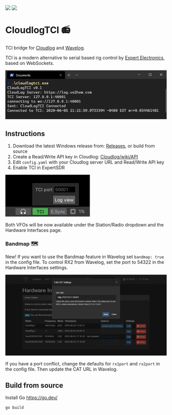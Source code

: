 [![](https://img.shields.io/github/v/release/anthonydiiorio/CloudlogTCI)](https://github.com/anthonydiiorio/CloudlogTCI/releases)
![](https://img.shields.io/github/license/anthonydiiorio/CloudlogTCI)

# CloudlogTCI 📻
TCI bridge for [Cloudlog](https://github.com/magicbug/Cloudlog) and [Wavelog](https://github.com/wavelog/wavelog).

TCI is a modern alternative to serial based rig control by [Expert Electronics](https://eesdr.com/en/), based on WebSockets. 

![Terminal](/screenshots/term.png)

## Instructions

1. Download the latest Windows release from: [Releases](https://github.com/tanilolli/CloudlogTCI/releases), or build from source
3. Create a Read/Write API key in Cloudlog: [Cloudlog/wiki/API](https://github.com/magicbug/Cloudlog/wiki/API)
4. Edit `config.yaml` with your Cloudlog server URL and Read/Write API key
5. Enable TCI in ExpertSDR

![TCI](/screenshots/tci.png)

Both VFOs will be now available under the Station/Radio dropdown and the Hardware Interfaces page.

### Bandmap 🗺️

New! If you want to use the Bandmap feature in Wavelog set `bandmap: true` in the config file. To control RX2 from Wavelog, set the port to 54322 in the Hardware Interfaces settings.

![Hardware Interfaces](/screenshots/bandmap-settings.png)

If you have a port conflict, change the defaults for `rx1port` and `rx2port` in the config file. Then update the CAT URL in Wavelog.

## Build from source

Install Go https://go.dev/

```bash
go build
```
